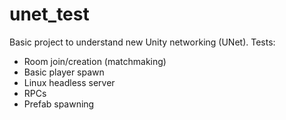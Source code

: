 # unet_test

Basic project to understand new Unity networking (UNet). Tests:
- Room join/creation (matchmaking)
- Basic player spawn
- Linux headless server
- RPCs
- Prefab spawning

